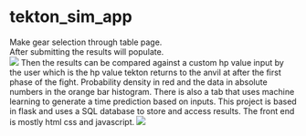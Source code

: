 # tekton_sim_app
Make gear selection through table page.\
After submitting the results will populate.\
<img src="https://i.imgur.com/ZTvx1F8.gif">
Then the results can be compared against a custom hp value input by the user which is the hp value tekton returns to the anvil at after the first phase of the fight.
Probability density in red and the data in absolute numbers in the orange bar histogram.
There is also a tab that uses machine learning to generate a time prediction based on inputs.
This project is based in flask and uses a SQL database to store and access results. The front end is mostly html css and javascript.
<img src="https://i.imgur.com/o7NPnRi.png">
